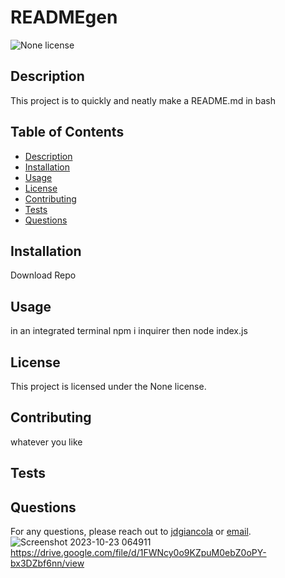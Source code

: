 
# READMEgen
![None license](https://img.shields.io/badge/License-None-blue.svg)

## Description 
This project is to quickly and neatly make a README.md in bash

## Table of Contents 
* [Description](#description)
* [Installation](#installation)
* [Usage](#usage)
* [License](#license)
* [Contributing](#contributing)
* [Tests](#tests)
* [Questions](#questions)

## Installation 
Download Repo

## Usage 
in an integrated terminal npm i inquirer then node index.js


## License

This project is licensed under the None license.
  

## Contributing 
whatever you like

## Tests 


## Questions 
For any questions, please reach out to [jdgiancola](https://github.com/jdgiancola) or [email](mailto:josephdgiancola@gmail.com).
![Screenshot 2023-10-23 064911](https://github.com/jdgiancola/READMEgen/assets/135674863/cdda23f2-0090-4036-9b2d-d3205f798161)
https://drive.google.com/file/d/1FWNcy0o9KZpuM0ebZ0oPY-bx3DZbf6nn/view
